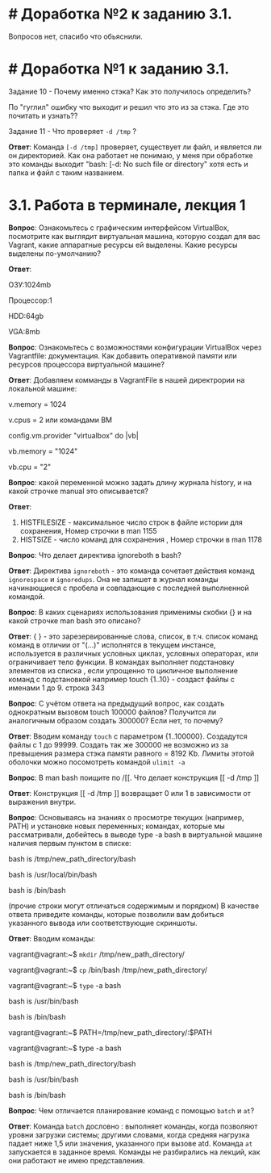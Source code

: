 # **# Доработка №2 к заданию 3.1.**

Вопросов нет, спасибо что обьяснили. 

# **# Доработка №1 к заданию 3.1.**

Задание 10 - Почему именно стэка? Как это получилось определить?

По "гуглил" ошибку что выходит и решил что это из за стэка. Где это почитать и узнать??   


Задание 11 - Что проверяет `-d /tmp` ? 

**Ответ**: Команда `[-d /tmp]` проверяет, существует ли файл, и является ли он директорией.
Как она работает не понимаю, у меня при обработке это команды выходит "bash: [-d: No such file or directory" хотя есть и папка и файл с таким названием.


# 3.1. Работа в терминале, лекция 1
**Вопрос**: Ознакомьтесь с графическим интерфейсом VirtualBox, посмотрите как выглядит виртуальная машина, которую создал для вас Vagrant, какие аппаратные ресурсы ей выделены. Какие ресурсы выделены по-умолчанию?

**Ответ**:

ОЗУ:1024mb

Процессор:1

HDD:64gb

VGA:8mb

**Вопрос**: Ознакомьтесь с возможностями конфигурации VirtualBox через Vagrantfile: документация. Как добавить оперативной памяти или ресурсов процессора виртуальной машине?

**Ответ**:
Добавляем комманды в VagrantFile в нашей директрории на локальной машине:
 
v.memory = 1024
  
v.cpus = 2
или командами ВМ

config.vm.provider "virtualbox" do |vb|

vb.memory = "1024"

vb.cpu = "2"

**Вопрос**: какой переменной можно задать длину журнала history, и на какой строчке manual это описывается?

**Ответ**:
1. HISTFILESIZE - максимальное число строк в файле истории для сохранения, 
Номер строчки в man 1155
2. HISTSIZE - число команд для сохранения  , 
Номер строчки в man 1178

**Вопрос**: Что делает директива ignoreboth в bash?

**Ответ**: Директива `ignoreboth` - это команда сочетает действия команд `ignorespace` и `ignoredups`. Она не запишет в журнал команды начинающиеся с пробела и совпадающие с последней выполненной командой.

**Вопрос**: В каких сценариях использования применимы скобки {} и на какой строчке man bash это описано?

**Ответ**: { } - это зарезервированные слова, список, в т.ч. список команд команд в отличии от "(...)" исполнятся в текущем инстансе, 
используется в различных условных циклах, условных операторах, или ограничивает тело функции.
В командах выполняет подстановку элементов из списка , если упрощенно то цикличное выполнение команд с подстановкой 
например touch {1..10} - создаст файлы с именами 1 до 9.
строка 343

**Вопрос**: С учётом ответа на предыдущий вопрос, как создать однократным вызовом touch 100000 файлов? Получится ли аналогичным образом создать 300000? Если нет, то почему?

**Ответ**: Вводим команду `touch` c параметром {1..100000}. Создадутся файлы с 1 до 99999. Создать так же 300000 не возможно из за превышения размера стэка памяти равного = 8192 Kb. Лимиты этотой оболочки можно посомотреть командой `ulimit -a`   

**Вопрос**: В man bash поищите по /\[\[. Что делает конструкция [[ -d /tmp ]]

**Ответ**: Конструкция [[ -d /tmp ]] возвращает 0 или 1 в зависимости от выражения внутри.

**Вопрос**: Основываясь на знаниях о просмотре текущих (например, PATH) и установке новых переменных; командах, которые мы рассматривали, добейтесь в выводе type -a bash в виртуальной машине наличия первым пунктом в списке:

bash is /tmp/new_path_directory/bash

bash is /usr/local/bin/bash

bash is /bin/bash

(прочие строки могут отличаться содержимым и порядком) В качестве ответа приведите команды, которые позволили вам добиться указанного вывода или соответствующие скриншоты.

**Ответ**: Вводим команды:

vagrant@vagrant:~$ `mkdir` /tmp/new_path_directory/

vagrant@vagrant:~$ `cp` /bin/bash /tmp/new_path_directory/

vagrant@vagrant:~$ `type` -a bash

bash is /usr/bin/bash

bash is /bin/bash

vagrant@vagrant:~$ PATH=/tmp/new_path_directory/:$PATH

vagrant@vagrant:~$ type -a bash

bash is /tmp/new_path_directory/bash

bash is /usr/bin/bash

bash is /bin/bash

**Вопрос**: Чем отличается планирование команд с помощью `batch` и `at`?

**Ответ**: 
Команда `batch` дословно : выполняет команды, когда позволяют уровни загрузки системы; другими словами, когда средняя нагрузка падает ниже 1,5 или значения, указанного при вызове atd.
Команда `at` запускается в заданное время.
Команды не разбирались на лекций, как они работают не имею представления. 
